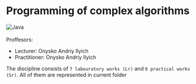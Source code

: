 # Programming of complex algorithms
![Java](https://img.shields.io/badge/java-%23ED8B00.svg?style=for-the-badge&logo=java&logoColor=white) <br><br>
Proffesors:
- Lecturer: Onysko Andriy Ilyich <br>
- Practitioner: Onysko Andriy Ilyich <br>

The discipline consists of `7 labouratory works (Lr)` and `6 practical works (Sr)`. All of them are represented in current folder
